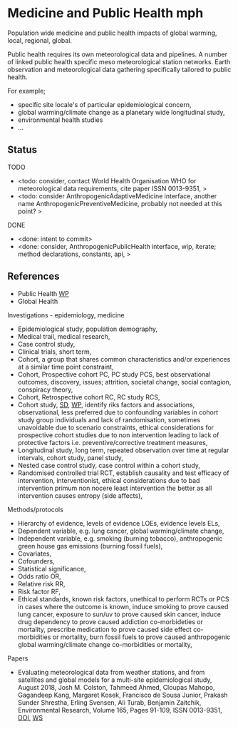 # Medicine and Public Health mph

Population wide medicine and public health impacts of global warming, local, regional, global. 

Public health requires its own meteorological data and pipelines. A number of linked public health specific meso meteorological station networks. Earth observation and meteorological data gathering specifically tailored to public health.

For example;
* specific site locale's of particular epidemiological concern, 
* global warming/climate change as a planetary wide longitudinal study, 
* environmental health studies
* ...

## Status

TODO
* <todo: consider, contact World Health Organisation WHO for meteorological data requirements, cite paper ISSN 0013-9351, >
* <todo: consider AnthropogenicAdaptiveMedicine interface, another name AnthropogenicPreventiveMedicine, probably not needed at this point? >

DONE
* <done: intent to commit>
* <done: consider, AnthropogenicPublicHealth interface, wip, iterate; method declarations, constants, api, >

## References

* Public Health [WP](https://en.wikipedia.org/wiki/Public_health)
* Global Health

Investigations - epidemiology, medicine
* Epidemiological study, population demography, 
* Medical trail, medical research, 
* Case control study, 
* Clinical trials, short term, 
* Cohort, a group that shares common characteristics and/or experiences at a similar time point constraint, 
* Cohort, Prospective cohort PC, PC study PCS, best observational outcomes, discovery, issues; attrition, societal change, social contagion, conspiracy theory, 
* Cohort, Retrospective cohort RC, RC study RCS, 
* Cohort study, [SD](https://www.sciencedirect.com/topics/agricultural-and-biological-sciences/cohort-studies), [WP](https://en.wikipedia.org/wiki/Cohort_study), identify riks factors and associations, observational, less preferred due to confounding variables in cohort study group individuals and lack of randomisation, sometimes unavoidable due to scenario constraints, ethical considerations for prospective cohort studies due to non intervention leading to lack of protective factors i.e. preventive/corrective treatment measures, 
* Longitudinal study, long term, repeated observation over time at regular intervals, cohort study, panel study, 
* Nested case control study, case control within a cohort study, 
* Randomised controlled trial RCT, establish causality and test efficacy of intervention, interventionist, ethical considerations due to bad intervention primum non nocere least intervention the better as all intervention causes entropy (side affects), 


Methods/protocols
* Hierarchy of evidence, levels of evidence LOEs,  evidence levels ELs, 
* Dependent variable, e.g. lung cancer, global warming/climate change, 
* Independent variable, e.g. smoking (burning tobacco), anthropogenic green house gas emissions (burning fossil fuels),  
* Covariates, 
* Cofounders, 
* Statistical significance, 
* Odds ratio OR, 
* Relative risk RR, 
* Risk factor RF, 
* Ethical standards, known risk factors, unethical to perform RCTs or PCS in cases where the outcome is known, induce smoking to prove caused lung cancer, exposure to sun/uv to prove caused skin cancer, induce drug dependency to prove caused addiction co-morbideties or mortality, prescribe medication to prove caused side effect co-morbidities or mortality, burn fossil fuels to prove caused anthropogenic global warming/climate change co-morbidities or mortality, 

Papers
* Evaluating meteorological data from weather stations, and from satellites and global models for a multi-site epidemiological study, August 2018, Josh M. Colston, Tahmeed Ahmed, Cloupas Mahopo, Gagandeep Kang, Margaret Kosek, Francisco de Sousa Junior, Prakash Sunder Shrestha, Erling Svensen, Ali Turab, Benjamin Zaitchik, Environmental Research, Volume 165, Pages 91-109, ISSN 0013-9351, [DOI](https://doi.org/10.1016/j.envres.2018.02.027), [WS](https://www.sciencedirect.com/science/article/pii/S0013935118300926)